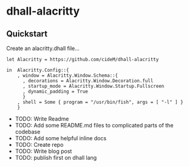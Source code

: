 # dhall-alacritty

## Quickstart

Create an alacritty.dhall file...

```dhall
let Alacritty = https://github.com/cideM/dhall-alacritty

in  Alacritty.Config::{
    , window = Alacritty.Window.Schema::{
      , decorations = Alacritty.Window.Decoration.full
      , startup_mode = Alacritty.Window.Startup.Fullscreen
      , dynamic_padding = True
      }
    , shell = Some { program = "/usr/bin/fish", args = [ "-l" ] }
    }

```

* TODO: Write Readme
* TODO: Add some README.md files to complicated parts of the codebase
* TODO: Add some helpful inline docs
* TODO: Create repo
* TODO: Write blog post
* TODO: publish first on dhall lang
